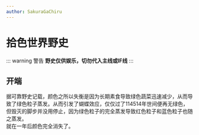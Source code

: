 ```yaml
---
author: SakuraGaChiru
---
```


# 拾色世界野史
::: warning 警告
**野史仅供娱乐，切勿代入主线或IF线**
:::
## 开端
据可靠野史记载，颜色之所以失衡是因为长期素食导致绿色蔬菜迅速减少，从而导致了绿色粒子蒸发。从而引发了蝴蝶效应，仅仅过了114514年世间便再无绿色，但毁灭的脚步并没用停止，因为绿色粒子的完全蒸发导致红色粒子和蓝色粒子也随之蒸发。<br>
就在一年后颜色完全消失了。

<script setup>
import { useData } from 'vitepress';
const { frontmatter } = useData()
</script>
<AuthorInfo :name="frontmatter.author" />